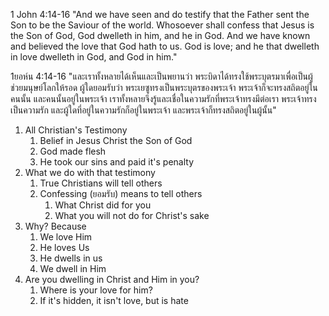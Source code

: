 1 John 4:14-16 "And we have seen and do testify that the Father sent the Son to be the Saviour of the world. Whosoever shall confess that Jesus is the Son of God, God dwelleth in him, and he in God. And we have known and believed the love that God hath to us. God is love; and he that dwelleth in love dwelleth in God, and God in him."

1ยอห์น 4:14-16 "และเราทั้งหลายได้เห็นและเป็นพยานว่า พระบิดาได้ทรงใช้พระบุตรมาเพื่อเป็นผู้ช่วยมนุษย์โลกให้รอด ผู้ใดยอมรับว่า พระเยซูทรงเป็นพระบุตรของพระเจ้า พระเจ้าก็จะทรงสถิตอยู่ในคนนั้น และคนนั้นอยู่ในพระเจ้า เราทั้งหลายจึงรู้และเชื่อในความรักที่พระเจ้าทรงมีต่อเรา พระเจ้าทรงเป็นความรัก และผู้ใดที่อยู่ในความรักก็อยู่ในพระเจ้า และพระเจ้าก็ทรงสถิตอยู่ในผู้นั้น"

1. All Christian's Testimony
   1. Belief in Jesus Christ the Son of God
   2. God made flesh
   3. He took our sins and paid it's penalty
2. What we do with that testimony
   1. True Christians will tell others
   2. Confessing (ยอมรับ) means to tell others
      1. What Christ did for you
      2. What you will not do for Christ's sake
3. Why? Because
   1. We love Him
   2. He loves Us
   3. He dwells in us
   4. We dwell in Him
4. Are you dwelling in Christ and Him in you?
   1. Where is your love for him?
   2. If it's hidden, it isn't love, but is hate